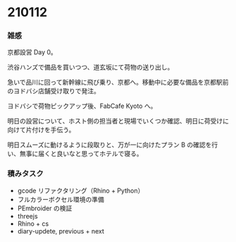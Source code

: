 # 210112  

### 雑感  

京都設営 Day 0。  

渋谷ハンズで備品を買いつつ、道玄坂にて荷物の送り出し。  

急いで品川に回って新幹線に飛び乗り、京都へ。移動中に必要な備品を京都駅前のヨドバシ店舗受け取りで発注。  

ヨドバシで荷物ピックアップ後、FabCafe Kyoto へ。  

明日の設営について、ホスト側の担当者と現場でいくつか確認、明日に荷受けに向けて片付けを手伝う。  

明日スムーズに動けるように段取りと、万が一に向けたプラン B の確認を行い、無事に届くと良いなと思ってホテルで寝る。  

### 積みタスク  

- gcode リファクタリング（Rhino + Python）  
- フルカラーボクセル環境の準備  
- PEmbroider の検証  
- threejs  
- Rhino + cs  
- diary-updete, previous + next  
